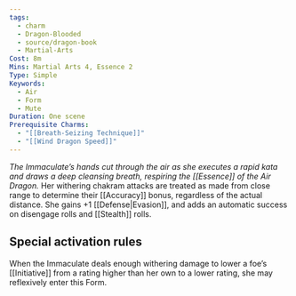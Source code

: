 ```yaml
---
tags:
  - charm
  - Dragon-Blooded
  - source/dragon-book
  - Martial-Arts
Cost: 8m
Mins: Martial Arts 4, Essence 2
Type: Simple
Keywords:
  - Air
  - Form
  - Mute
Duration: One scene
Prerequisite Charms:
  - "[[Breath-Seizing Technique]]"
  - "[[Wind Dragon Speed]]"
---
```

*The Immaculate’s hands cut through the air as she executes a rapid kata and draws a deep cleansing breath, respiring the [[Essence]] of the Air Dragon.*
Her withering chakram attacks are treated as made from close range to determine their [[Accuracy]] bonus, regardless of the actual distance. She gains +1 [[Defense|Evasion]], and adds an automatic success on disengage rolls and [[Stealth]] rolls.
## Special activation rules 
When the Immaculate deals enough withering damage to lower a foe’s [[Initiative]] from a rating higher than her own to a lower rating, she may reflexively enter this Form.